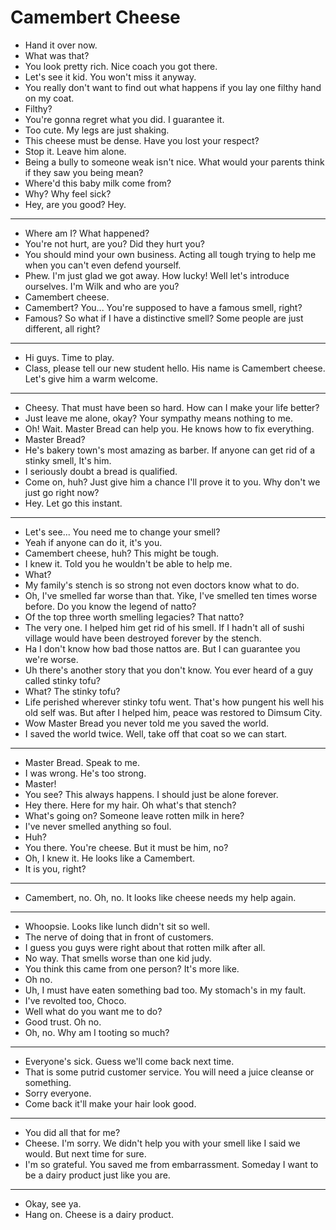 # Camembert Cheese

- Hand it over now.
- What was that?
- You look pretty rich. Nice coach you got there.
- Let's see it kid. You won't miss it anyway.
- You really don't want to find out what happens if you lay one filthy hand on my coat.
- Filthy?
- You're gonna regret what you did. I guarantee it.
- Too cute. My legs are just shaking.
- This cheese must be dense. Have you lost your respect?
- Stop it. Leave him alone.
- Being a bully to someone weak isn't nice. What would your parents think if they saw you being mean?
- Where'd this baby milk come from?
- Why? Why feel sick?
- Hey, are you good? Hey.
* * *
- Where am I? What happened?
- You're not hurt, are you? Did they hurt you?
- You should mind your own business. Acting all tough trying to help me when you can't even defend yourself.
- Phew. I'm just glad we got away. How lucky! Well let's introduce ourselves. I'm Wilk and who are you?
- Camembert cheese.
- Camembert? You... You're supposed to have a famous smell, right?
- Famous? So what if I have a distinctive smell? Some people are just different, all right?
* * *
- Hi guys. Time to play.
- Class, please tell our new student hello. His name is Camembert cheese. Let's give him a warm welcome.
* * *
- Cheesy. That must have been so hard. How can I make your life better?
- Just leave me alone, okay? Your sympathy means nothing to me.
- Oh! Wait. Master Bread can help you. He knows how to fix everything.
- Master Bread?
- He's bakery town's most amazing as barber. If anyone can get rid of a stinky smell, It's him.
- I seriously doubt a bread is qualified.
- Come on, huh? Just give him a chance I'll prove it to you. Why don't we just go right now?
- Hey. Let go this instant.
* * *
- Let's see... You need me to change your smell?
- Yeah if anyone can do it, it's you.
- Camembert cheese, huh? This might be tough.
- I knew it. Told you he wouldn't be able to help me.
- What?
- My family's stench is so strong not even doctors know what to do.
- Oh, I've smelled far worse than that. Yike, I've smelled ten times worse before. Do you know the legend of natto?
- Of the top three worth smelling legacies? That natto?
- The very one. I helped him get rid of his smell. If I hadn't all of sushi village would have been destroyed forever by the stench.
- Ha I don't know how bad those nattos are. But I can guarantee you we're worse.
- Uh there's another story that you don't know. You ever heard of a guy called stinky tofu?
- What? The stinky tofu?
- Life perished wherever stinky tofu went. That's how pungent his well his old self was. But after I helped him, peace was restored to Dimsum City.
- Wow Master Bread you never told me you saved the world.
- I saved the world twice. Well, take off that coat so we can start.
* * *
- Master Bread. Speak to me.
- I was wrong. He's too strong.
- Master!
- You see? This always happens. I should just be alone forever.
- Hey there. Here for my hair. Oh what's that stench?
- What's going on? Someone leave rotten milk in here?
- I've never smelled anything so foul.
- Huh?
- You there. You're cheese. But it must be him, no?
- Oh, I knew it. He looks like a Camembert.
- It is you, right?
* * *
- Camembert, no. Oh, no. It looks like cheese needs my help again.
* * *
- Whoopsie. Looks like lunch didn't sit so well.
- The nerve of doing that in front of customers.
- I guess you guys were right about that rotten milk after all.
- No way. That smells worse than one kid judy.
- You think this came from one person? It's more like.
- Oh no.
- Uh, I must have eaten something bad too. My stomach's in my fault.
- I've revolted too, Choco.
- Well what do you want me to do?
- Good trust. Oh no.
- Oh, no. Why am I tooting so much?
* * *
- Everyone's sick. Guess we'll come back next time.
- That is some putrid customer service. You will need a juice cleanse or something.
- Sorry everyone.
- Come back it'll make your hair look good.
* * *
- You did all that for me?
- Cheese. I'm sorry. We didn't help you with your smell like I said we would. But next time for sure.
- I'm so grateful. You saved me from embarrassment. Someday I want to be a dairy product just like you are.
* * *
- Okay, see ya.
- Hang on. Cheese is a dairy product.
